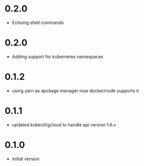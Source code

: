 # 0.2.0

- Echoing shell commands

# 0.2.0

- Adding support for kubernetes namespaces

# 0.1.2

- using yarn as apckage manager now docker/node supports it

# 0.1.1

- updated kubectl/gcloud to handle api version 1.6.x

# 0.1.0

- Initial version